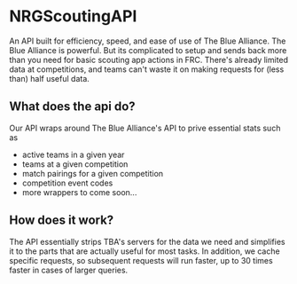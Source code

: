 # NRGScoutingAPI
An API built for efficiency, speed, and ease of use of The Blue Alliance.
The Blue Alliance is powerful. But its complicated to setup and sends back more than you need for basic scouting app actions in FRC.
There's already limited data at competitions, and teams can't waste it on making requests for (less than) half useful data.

## What does the api do?
Our API wraps around The Blue Alliance's API to prive essential stats such as
- active teams in a given year
- teams at a given competition
- match pairings for a given competition
- competition event codes
- more wrappers to come soon...

## How does it work?
The API essentially strips TBA's servers for the data we need and simplifies it to the parts that are actually useful for most tasks.
In addition, we cache specific requests, so subsequent requests will run faster, up to 30 times faster in cases of larger queries.
